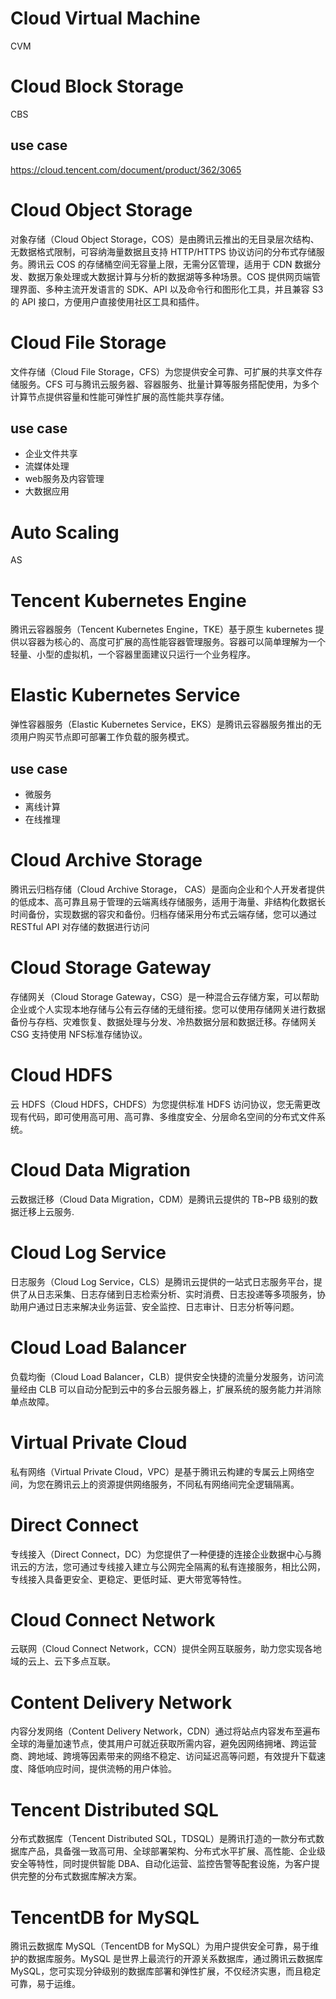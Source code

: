 # Cloud Virtual Machine
CVM

# Cloud Block Storage
CBS
## use case
https://cloud.tencent.com/document/product/362/3065

# Cloud Object Storage
对象存储（Cloud Object Storage，COS）是由腾讯云推出的无目录层次结构、无数据格式限制，可容纳海量数据且支持 HTTP/HTTPS 协议访问的分布式存储服务。腾讯云 COS 的存储桶空间无容量上限，无需分区管理，适用于 CDN 数据分发、数据万象处理或大数据计算与分析的数据湖等多种场景。COS 提供网页端管理界面、多种主流开发语言的 SDK、API 以及命令行和图形化工具，并且兼容 S3 的 API 接口，方便用户直接使用社区工具和插件。

# Cloud File Storage
文件存储（Cloud File Storage，CFS）为您提供安全可靠、可扩展的共享文件存储服务。CFS 可与腾讯云服务器、容器服务、批量计算等服务搭配使用，为多个计算节点提供容量和性能可弹性扩展的高性能共享存储。
## use case
* 企业文件共享
* 流媒体处理
* web服务及内容管理
* 大数据应用

# Auto Scaling
AS

# Tencent Kubernetes Engine
腾讯云容器服务（Tencent Kubernetes Engine，TKE）基于原生 kubernetes 提供以容器为核心的、高度可扩展的高性能容器管理服务。容器可以简单理解为一个轻量、小型的虚拟机，一个容器里面建议只运行一个业务程序。

# Elastic Kubernetes Service
弹性容器服务（Elastic Kubernetes Service，EKS）是腾讯云容器服务推出的无须用户购买节点即可部署工作负载的服务模式。
## use case
* 微服务
* 离线计算
* 在线推理

# Cloud Archive Storage
腾讯云归档存储（Cloud Archive Storage， CAS）是面向企业和个人开发者提供的低成本、高可靠且易于管理的云端离线存储服务，适用于海量、非结构化数据长时间备份，实现数据的容灾和备份。归档存储采用分布式云端存储，您可以通过 RESTful API 对存储的数据进行访问

# Cloud Storage Gateway
存储网关（Cloud Storage Gateway，CSG）是一种混合云存储方案，可以帮助企业或个人实现本地存储与公有云存储的无缝衔接。您可以使用存储网关进行数据备份与存档、灾难恢复、数据处理与分发、冷热数据分层和数据迁移。存储网关 CSG 支持使用 NFS标准存储协议。

# Cloud HDFS
云 HDFS（Cloud HDFS，CHDFS）为您提供标准 HDFS 访问协议，您无需更改现有代码，即可使用高可用、高可靠、多维度安全、分层命名空间的分布式文件系统。

# Cloud Data Migration
云数据迁移（Cloud Data Migration，CDM）是腾讯云提供的 TB~PB 级别的数据迁移上云服务.

# Cloud Log Service
日志服务（Cloud Log Service，CLS）是腾讯云提供的一站式日志服务平台，提供了从日志采集、日志存储到日志检索分析、实时消费、日志投递等多项服务，协助用户通过日志来解决业务运营、安全监控、日志审计、日志分析等问题。

# Cloud Load Balancer
负载均衡（Cloud Load Balancer，CLB）提供安全快捷的流量分发服务，访问流量经由 CLB 可以自动分配到云中的多台云服务器上，扩展系统的服务能力并消除单点故障。

# Virtual Private Cloud
私有网络（Virtual Private Cloud，VPC）是基于腾讯云构建的专属云上网络空间，为您在腾讯云上的资源提供网络服务，不同私有网络间完全逻辑隔离。

# Direct Connect
专线接入（Direct Connect，DC）为您提供了一种便捷的连接企业数据中心与腾讯云的方法，您可通过专线接入建立与公网完全隔离的私有连接服务，相比公网，专线接入具备更安全、更稳定、更低时延、更大带宽等特性。

# Cloud Connect Network
云联网（Cloud Connect Network，CCN）提供全网互联服务，助力您实现各地域的云上、云下多点互联。

# Content Delivery Network
内容分发网络（Content Delivery Network，CDN）通过将站点内容发布至遍布全球的海量加速节点，使其用户可就近获取所需内容，避免因网络拥堵、跨运营商、跨地域、跨境等因素带来的网络不稳定、访问延迟高等问题，有效提升下载速度、降低响应时间，提供流畅的用户体验。 

# Tencent Distributed SQL
分布式数据库（Tencent Distributed SQL，TDSQL）是腾讯打造的一款分布式数据库产品，具备强一致高可用、全球部署架构、分布式水平扩展、高性能、企业级安全等特性，同时提供智能 DBA、自动化运营、监控告警等配套设施，为客户提供完整的分布式数据库解决方案。

# TencentDB for MySQL
腾讯云数据库 MySQL（TencentDB for MySQL）为用户提供安全可靠，易于维护的数据库服务。MySQL 是世界上最流行的开源关系数据库，通过腾讯云数据库 MySQL，您可实现分钟级别的数据库部署和弹性扩展，不仅经济实惠，而且稳定可靠，易于运维。


